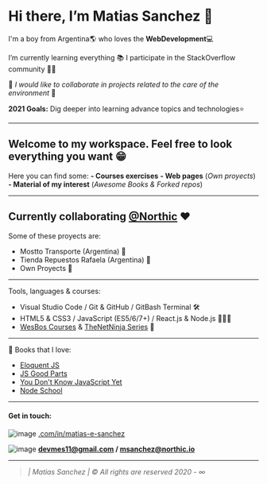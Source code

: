 # Hi there, I’m Matias Sanchez 👋

I'm a boy from Argentina🌎 who loves the **WebDevelopment**💻

I’m currently learning everything 📚
I participate in the StackOverflow community 👨‍💻

🌱 *I would like to collaborate in projects related to the care of the environment* 🌱

**2021 Goals:** Dig deeper into learning advance topics and technologies⭐️

-------------------------------------------------------------------------------------------------
## Welcome to my workspace. Feel free to look everything you want 😁

Here you can find some:
**- Courses exercises**
**- Web pages** (*Own proyects*)
**- Material of my interest** (*Awesome Books & Forked repos*)

-------------------------------------------------------------------------------------------------
## Currently collaborating  [@Northic](https://www.northic.io/) ♥️

Some of these proyects are:
- Mostto Transporte (Argentina) 🚛
- Tienda Repuestos Rafaela (Argentina) 🚕
- Own Proyects 🔨 

-------------------------------------------------------------------------------------------------
Tools, languages & courses:
- Visual Studio Code / Git & GitHub / GitBash Terminal 🛠
- HTML5 & CSS3 / JavaScript (ES5/6/7+) / React.js & Node.js 👨🏻‍💻
- [WesBos Courses](wesbos.com/courses) & [TheNetNinja Series](https://www.youtube.com/channel/UCW5YeuERMmlnqo4oq8vwUpg) 📝

-------------------------------------------------------------------------------------------------
📕 Books that I love:
+ [Eloquent JS](https://eloquentjavascript.net/)
+ [JS Good Parts](https://www.goodreads.com/book/show/2998152-javascript)
+ [You Don't Know JavaScript Yet](https://github.com/getify/You-Dont-Know-JS/blob/2nd-ed/README.md)
+ [Node School](https://nodeschool.io/)

-------------------------------------------------------------------------------------------------
#### Get in touch: 
![image](https://imgur.com/lDAFhyN) 
[.com/in/matias-e-sanchez](https://www.linkedin.com/in/matias-e-sanchez/)

![image](https://imgur.com/G5cRu6b) **devmes11@gmail.com / msanchez@northic.io**

-------------------------------------------------------------------------------------------------
> *| Matias Sanchez | © All rights are reserved 2020 - ∞*

